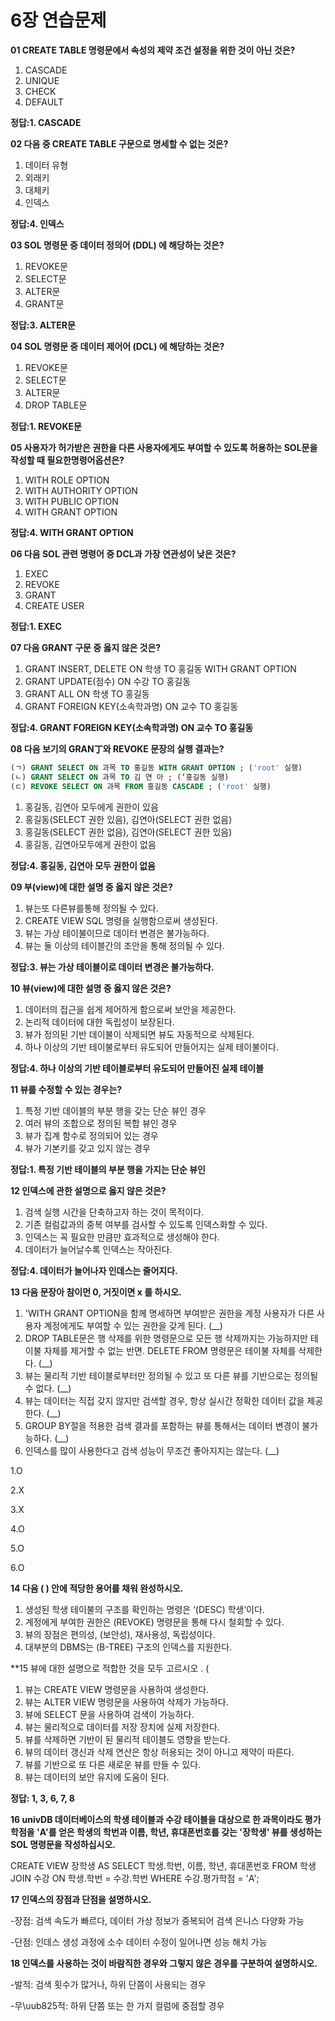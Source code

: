 
# 6장 연습문제

**01 CREATE TABLE 명령문에서 속성의 제약 조건 설정을 위한 것이 아닌 것은?**

1. CASCADE
2. UNIQUE
3. CHECK
4. DEFAULT

**정답:1. CASCADE**

**02 다음 중 CREATE TABLE 구문으로 명세할 수 없는 것은?**

1. 데이터 유형
2. 외래키
3. 대체키
4. 인덱스

**정답:4. 인덱스**

**03 SOL 명령문 중 데이터 정의어 (DDL) 에 해당하는 것은?**

1. REVOKE문
2. SELECT문
3. ALTER문
4. GRANT문

**정답:3. ALTER문**

**04 SOL 명령문 중 데이터 제어어 (DCL) 에 해당하는 것은?**

1. REVOKE문
2. SELECT문
3. ALTER문
4. DROP TABLE문

**정답:1. REVOKE문**

**05 사용자가 허가받은 권한을 다른 사용자에게도 부여할 수 있도록 허용하는 SOL문을 작성할 때 필요한명령어옵션은?**

1. WITH ROLE OPTION
2. WITH AUTHORITY OPTION
3. WITH PUBLIC OPTION
4. WITH GRANT OPTION

**정답:4. WITH GRANT OPTION**

**06 다음 SOL 관련 명령어 중 DCL과 가장 연관성이 낮은 것은?**

1. EXEC
2. REVOKE
3. GRANT
4. CREATE USER

**정답:1. EXEC**

**07 다음 GRANT 구문 중 옳지 않은 것은?**

1. GRANT INSERT, DELETE ON 학생 TO 홍길동 WITH GRANT OPTION
2. GRANT UPDATE(점수) ON 수강 TO 홍길동
3. GRANT ALL ON 학생 TO 홍길동
4. GRANT FOREIGN KEY(소속학과명) ON 교수 TO 홍길동

**정답:4. GRANT FOREIGN KEY(소속학과명) ON 교수 TO 홍길동**

**08 다음 보기의 GRAN丁와 REVOKE 문장의 실행 결과는?**

```sql
(ㄱ) GRANT SELECT ON 과목 TO 홍길동 WITH GRANT OPTION ; ('root' 실행)
(ㄴ) GRANT SELECT ON 과목 TO 김 연 아 ; (‘홍길동 실행)
(ㄷ) REVOKE SELECT ON 과목 FROM 홍길동 CASCADE ; ('root' 실행)
```
1. 홍길동, 김연아 모두에게 권한이 있음
2. 홍길동(SELECT 권한 있음), 김연아(SELECT 권한 없음)
3. 홍길동(SELECT 권한 없음), 김연아(SELECT 권한 있음)
4. 홍길동, 김연아모두에게 권한이 없음

**정답:4. 홍길동, 김연아 모두 권한이 없음**

**09 부(view)에 대한 설명 중 옳지 않은 것은?**

1. 뷰는또 다른뷰를통해 정의될 수 있다.
2. CREATE VIEW SQL 명령을 실행함으로써 생성된다.
3. 뷰는 가상 테이불이므로 데이터 변경은 불가능하다.
4. 뷰는 둘 이상의 테이블간의 조안을 통해 정의될 수 있다.

**정답:3. 뷰는 가상 테이블이로 데이터 변경은 불가능하다.** 

**10 뷰(view)에 대한 설명 중 옳지 않은 것은?**

1. 데이터의 접근을 쉽게 제어하게 함으로써 보안을 제공한다.
2. 논리적 데이터에 대한 독립성이 보장된다.
3. 뷰가 정의된 기반 데이불이 삭제되면 뷰도 자동적으로 삭제된다.
4. 하나 이상의 기반 테이불로부터 유도되어 만들어지는 실제 테이불이다.

**정답:4. 하나 이상의 기반 테이블로부터 유도되어 만들어진 실제 테이블**

**11 뷰를 수정할 수 있는 경우는?**

1. 특정 기반 데이블의 부분 행을 갖는 단순 뷰인 경우
2. 여러 뷰의 조합으로 정의된 복합 뷰인 경우
3. 뷰가 집계 함수로 정의되어 있는 경우
4. 뷰가 기본키를 갖고 있지 않는 경우

**정답:1. 특정 기반 테이블의 부분 행을 가지는 단순 뷰인**

**12 인덱스에 관한 설명으로 옳지 않은 것은?**

1. 검색 실행 시간을 단축하고자 하는 것이 목적이다.
2. 기존 컬럼값과의 중복 여부를 검사할 수 있도록 인덱스화할 수 있다.
3. 인덱스는 꼭 필요한 만큼만 효과적으로 생성해야 한다.
4. 데이터가 늘어날수록 인덱스는 작아진다.

**정답:4. 데이터가 늘어나자 인데스는 줄어지다.**

**13 다음 문장아 참이먼 0, 거짓이면 x 를 하시오.**

1. 'WITH GRANT OPTION을 함께 명세하면 부여받은 권한을 계정 사용자가 다른 사용자 계정에게도 부여할 수 있는 권한을 갖게 된다. (__)
2. DROP TABLE문은 행 삭제를 위한 명령문으로 모든 행 삭제까지는 가능하지만 테이불 자체를 제거할 수 없는 반면. DELETE FROM 명령문은 테이불 자체를 삭제한다. (__)
3. 뷰는 물리적 기반 테이블로부터만 정의될 수 있고 또 다른 뷰를 기반으로는 정의될 수 없다. (__)
4. 뷰는 데이터는 직접 갖지 않지만 검색할 경우, 항상 실시간 정확한 데이터 값을 제공한다. (__)
5. GROUP BY절을 적용한 검색 결과를 포함하는 뷰를 통해서는 데이터 변경이 불가능하다. (__)
6. 인덱스를 많이 사용한다고 검색 성능이 무조건 좋아지지는 않는다. (__)

1.O

2.X

3.X

4.O

5.O

6.O

**14 다음 ( ) 안에 적당한 용어를 채워 완성하시오.**

1. 생성된 학생 테이불의 구조를 확인하는 명령은 ‘(DESC) 학생’이다.
2. 계정에게 부여한 권한은 (REVOKE) 명령문을 통해 다시 철회할 수 있다.
3. 뷰의 장점은 편의성, (보안성), 재사용성, 독립성이다.
4. 대부분의 DBMS는 (B-TREE) 구조의 인덱스를 지원한다.

**15 뷰에 대한 설명으로 적합한 것을 모두 고르시오 . (

1. 뷰는 CREATE VIEW 명령문을 사용하여 생성한다.
2. 뷰는 ALTER VIEW 명령문을 사용하여 삭제가 가능하다.
3. 뷰에 SELECT 문을 사용하여 검색이 가능하다.
4. 뷰는 물리적으로 데이터를 저장 장치에 실제 저장한다.
5. 뷰를 삭제하면 기반이 된 물리적 테이블도 영향을 받는다.
6. 뷰의 데이터 갱신과 삭제 연산은 항상 허용되는 것이 아니고 제약이 따른다.
7. 뷰를 기반으로 또 다른 새로운 뷰를 만들 수 있다.
8. 뷰는 데이터의 보안 유지에 도움이 된다.

**정답: 1, 3, 6, 7, 8**

**16 univDB 데이터베이스의 학생 테이블과 수강 테이블을 대상으로 한 과목이라도 평가학점을 'A'를 얻은 학생의 학번과 이름, 학년, 휴대폰번호를 갖는 '장학생' 뷰를 생성하는 SOL 명령문을 작성하십시오.**

CREATE VIEW 장학생 AS
SELECT 학생.학번, 이름, 학년, 휴대폰번호
FROM 학생
JOIN 수강 ON 학생.학번 = 수강.학번
WHERE 수강.평가학점 = 'A';

**17 인덱스의 장점과 단점을 설명하시오.**

-장점: 검색 속도가 빠르다, 데이터 가상 정보가 중복되어 검색 은니스 다양화 가능

-단점: 인데스 생성 과정에 소수 데이터 수정이 일어나면 성능 해치 가능

**18 인덱스를 사용하는 것이 바람직한 경우와 그렇지 않은 경우를 구분하여 설명하시오.**

-발적: 검색 횟수가 많거나, 하위 단쫌이 사용되는 경우

-무\uub825적: 하위 단쫌 또는 한 가지 컬럼에 중점할 경우


